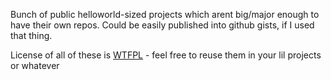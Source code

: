 Bunch of public helloworld-sized projects which arent big/major enough to have their own repos. Could be easily published into github gists, if I used that thing.

License of all of these is [WTFPL](LICENSE) - feel free to reuse them in your lil projects or whatever

